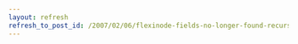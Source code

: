 ```yaml
---
layout: refresh
refresh_to_post_id: /2007/02/06/flexinode-fields-no-longer-found-recursively
---
```

